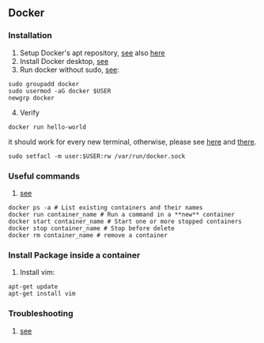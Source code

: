 ## Docker

### Installation
1. Setup Docker's apt repository, [see](https://docs.docker.com/engine/install/ubuntu/#install-using-the-repository) also [here](https://askubuntu.com/questions/1409192/cannot-install-docker-desktop-on-ubuntu-22-04)
2. Install Docker desktop, [see](https://docs.docker.com/desktop/install/linux/ubuntu/)
3. Run docker without sudo, [see](https://docs.docker.com/engine/install/linux-postinstall/):
  ```
  sudo groupadd docker
  sudo usermod -aG docker $USER
  newgrp docker
  ```
4. Verify
  ```
  docker run hello-world
  ```
  it should work for every new terminal, otherwise, please see [here](https://stackoverflow.com/questions/60991386/i-dont-have-permission-to-access-docker-and-every-new-terminal-instance-i-need) and [there](https://stackoverflow.com/questions/67123229/error-on-triying-executo-docker-compose-remotely-dial-unix-var-run-docker-sock).
  ```
  sudo setfacl -m user:$USER:rw /var/run/docker.sock
  ```

### Useful commands
1. [see](https://stackoverflow.com/questions/31697828/docker-name-is-already-in-use-by-container)
```
docker ps -a # List existing containers and their names
docker run container_name # Run a command in a **new** container
docker start container_name # Start one or more stopped containers
docker stop container_name # Stop before delete
docker rm container_name # remove a container
```

### Install Package inside a container
1. Install vim:
```
apt-get update
apt-get install vim
```

### Troubleshooting
1. [see](https://newbe.dev/got-permission-denied-while-trying-to-connect-to-the-docker-daemon-socket-at-unix-var-run-docker-sock-get-http-2fvar-2frun-2fdocker-sock-v1-24-images-json-dial-unix-var-run-docker-sock-connect-permission-denied-code-example)
